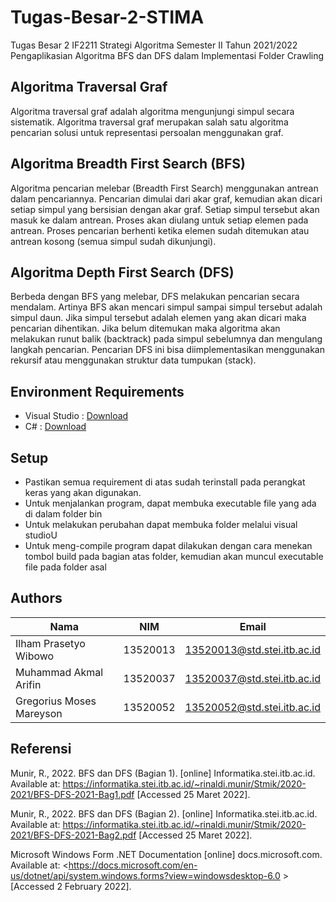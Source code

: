 # Tugas-Besar-2-STIMA
Tugas Besar 2 IF2211 Strategi Algoritma Semester II Tahun 2021/2022 Pengaplikasian Algoritma BFS dan DFS dalam Implementasi Folder Crawling

## Algoritma Traversal Graf
Algoritma traversal graf adalah algoritma mengunjungi simpul secara sistematik. Algoritma traversal graf merupakan salah satu algoritma pencarian solusi untuk representasi persoalan menggunakan graf.

## Algoritma Breadth First Search (BFS)
Algoritma pencarian melebar (Breadth First Search) menggunakan antrean dalam pencariannya. Pencarian dimulai dari akar graf, kemudian akan dicari setiap simpul yang bersisian dengan akar graf. Setiap simpul tersebut akan masuk ke dalam antrean. Proses akan diulang untuk setiap elemen pada antrean. Proses pencarian berhenti ketika elemen sudah ditemukan atau antrean kosong (semua simpul sudah dikunjungi).  

## Algoritma Depth First Search (DFS)
Berbeda dengan BFS yang melebar, DFS melakukan pencarian secara mendalam. Artinya BFS akan mencari simpul sampai simpul tersebut adalah simpul daun. Jika simpul tersebut adalah elemen yang akan dicari maka pencarian dihentikan. Jika belum ditemukan maka algoritma akan melakukan runut balik (backtrack) pada simpul sebelumnya dan mengulang langkah pencarian. Pencarian DFS ini bisa diimplementasikan menggunakan rekursif atau menggunakan struktur data tumpukan (stack). 

## Environment Requirements
* Visual Studio : [Download](https://visualstudio.microsoft.com/)
* C# : [Download](https://www.microsoft.com/en-us/download/details.aspx?id=7029)

## Setup
* Pastikan semua requirement di atas sudah terinstall pada perangkat keras yang akan digunakan.
* Untuk menjalankan program, dapat membuka executable file yang ada di dalam folder bin
* Untuk melakukan perubahan dapat membuka folder melalui visual studioU
* Untuk meng-compile program dapat dilakukan dengan cara menekan tombol build pada bagian atas folder, kemudian akan muncul executable file pada folder asal

## Authors
| Nama | NIM | Email |
| ----- | --- | ----------|
|Ilham Prasetyo Wibowo | 13520013 | <13520013@std.stei.itb.ac.id> |
|Muhammad Akmal Arifin | 13520037 | <13520037@std.stei.itb.ac.id> |
|Gregorius Moses Mareyson | 13520052 | <13520052@std.stei.itb.ac.id> |

## Referensi
Munir, R., 2022. BFS dan DFS (Bagian 1). [online] Informatika.stei.itb.ac.id. Available at: <https://informatika.stei.itb.ac.id/~rinaldi.munir/Stmik/2020-2021/BFS-DFS-2021-Bag1.pdf> [Accessed 25 Maret 2022].

Munir, R., 2022. BFS dan DFS (Bagian 2). [online] Informatika.stei.itb.ac.id. Available at: <https://informatika.stei.itb.ac.id/~rinaldi.munir/Stmik/2020-2021/BFS-DFS-2021-Bag2.pdf> [Accessed 25 Maret 2022].

Microsoft Windows Form .NET Documentation [online] docs.microsoft.com. Available at: <https://docs.microsoft.com/en-us/dotnet/api/system.windows.forms?view=windowsdesktop-6.0 > [Accessed 2 February 2022].

